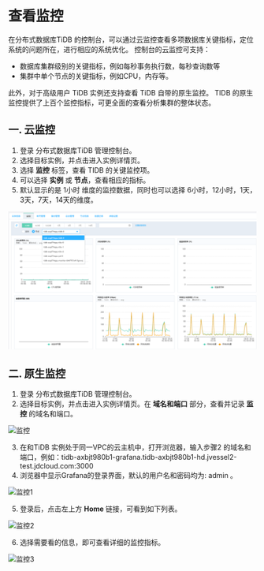 # 查看监控
在分布式数据库TiDB 的控制台，可以通过云监控查看多项数据库关键指标，定位系统的问题所在，进行相应的系统优化。 控制台的云监控可支持：
- 数据库集群级别的关键指标，例如每秒事务执行数，每秒查询数等
- 集群中单个节点的关键指标，例如CPU，内存等。

此外，对于高级用户 TiDB 实例还支持查看 TiDB 自带的原生监控。 TIDB 的原生监控提供了上百个监控指标，可更全面的查看分析集群的整体状态。

## 一. 云监控
1. 登录 分布式数据库TiDB 管理控制台。
2. 选择目标实例，并点击进入实例详情页。
3. 选择 **监控** 标签，查看 TIDB 的关键监控项。 
4. 可以选择 **实例** 或 **节点**，查看相应的指标。
5. 默认显示的是 1小时 维度的监控数据，同时也可以选择 6小时，12小时，1天，3天，7天，14天的维度。

![监控](../../../../../image/TiDB/monitor.png)

## 二. 原生监控
1. 登录 分布式数据库TiDB 管理控制台。
2. 选择目标实例，并点击进入实例详情页。在 **域名和端口** 部分，查看并记录 **监控** 的域名和端口。

![监控](../../../../image/TiDB/monitor-2.png)

3. 在和TiDB 实例处于同一VPC的云主机中，打开浏览器，输入步骤2 的域名和端口，例如：tidb-axbjt980b1-grafana.tidb-axbjt980b1-hd.jvessel2-test.jdcloud.com:3000
4. 浏览器中显示Grafana的登录界面，默认的用户名和密码均为: admin 。

![监控1](../../../../image/TiDB/monitor-grafana-1.png)

5. 登录后，点击左上方 **Home** 链接，可看到如下列表。

![监控2](../../../../image/TiDB/monitor-grafana-2.png)

6. 选择需要看的信息，即可查看详细的监控指标。

![监控3](../../../../image/TiDB/monitor-grafana-3.png)
